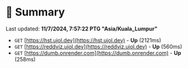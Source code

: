 # 📖 Summary
Last updated: **11/7/2024, 7:57:22 PTG "Asia/Kuala_Lumpur"**

- `GET` [https://hst.ujol.dev](https://hst.ujol.dev) - **Up** (2121ms)
- `GET` [https://reddviz.ujol.dev](https://reddviz.ujol.dev) - **Up** (560ms)
- `GET` [https://dumb.onrender.com](https://dumb.onrender.com) - **Up** (258ms)
